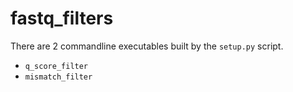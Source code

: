 # fastq_filters

There are 2 commandline executables built by the `setup.py` script.

* `q_score_filter`
* `mismatch_filter`

